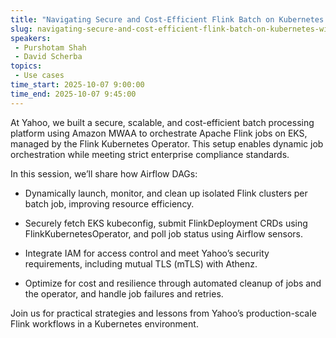 ```yaml
---
title: "Navigating Secure and Cost-Efficient Flink Batch on Kubernetes with Airflow"
slug: navigating-secure-and-cost-efficient-flink-batch-on-kubernetes-with-airflow
speakers:
 - Purshotam Shah
 - David Scherba
topics:
 - Use cases
time_start: 2025-10-07 9:00:00
time_end: 2025-10-07 9:45:00
---
```


At Yahoo, we built a secure, scalable, and cost-efficient batch processing platform using Amazon MWAA to orchestrate Apache Flink jobs on EKS, managed by the Flink Kubernetes Operator. This setup enables dynamic job orchestration while meeting strict enterprise compliance standards.

In this session, we’ll share how Airflow DAGs:

* Dynamically launch, monitor, and clean up isolated Flink clusters per batch job, improving resource efficiency.

* Securely fetch EKS kubeconfig, submit FlinkDeployment CRDs using FlinkKubernetesOperator, and poll job status using Airflow sensors.

* Integrate IAM for access control and meet Yahoo’s security requirements, including mutual TLS (mTLS) with Athenz.

* Optimize for cost and resilience through automated cleanup of jobs and the operator, and handle job failures and retries.

Join us for practical strategies and lessons from Yahoo’s production-scale Flink workflows in a Kubernetes environment.